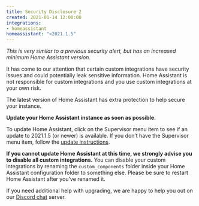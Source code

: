 ```yaml
---
title: Security Disclosure 2
created: 2021-01-14 12:00:00
integrations:
- homeassistant
homeassistant: "<2021.1.5"
---
```


_This is very similar to a previous security alert, but has an increased minimum Home Assistant version._

It has come to our attention that certain custom integrations have security issues and could potentially leak sensitive information. Home Assistant is not responsible for custom integrations and you use custom integrations at your own risk.

The latest version of Home Assistant has extra protection to help secure your instance.

**Update your Home Assistant instance as soon as possible.**

To update Home Assistant, click on the Supervisor menu item to see if an update to 2021.1.5 (or newer) is available. If you don’t have the Supervisor menu item, follow the [update instructions](https://www.home-assistant.io/docs/installation/updating/).

**If you cannot update Home Assistant at this time, we strongly advise you to disable all custom integrations.** You can disable your custom integrations by renaming the `custom_components` folder inside your Home Assistant configuration folder to something else. Please be sure to restart Home Assistant after you’ve renamed it.

If you need additional help with upgrading, we are happy to help you out on our [Discord chat](https://www.home-assistant.io/join-chat/) server.
